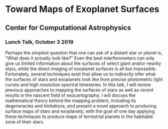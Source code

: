 # Toward Maps of Exoplanet Surfaces

## Center for Computational Astrophysics 

### Lunch Talk, October 3 2019

Perhaps the simplest question that one can ask of a distant star or planet is, "What does it actually look like?" Even the best interferometers can only give us limited information about the surfaces of select giant and/or nearby stars, while the direct imaging of exoplanet surfaces is all but impossible. Fortunately, several techniques exist that allow us to indirectly infer what the surfaces of stars and exoplanets look like from precise photometric light curves and high resolution spectral timeseries. In this talk, I will review previous approaches to mapping the surfaces of stars as well as recent results in the nascent field of exocartography. I will discuss the mathematical theory behind the mapping problem, including its degeneracies and limitations, and present a novel approach to producing surface maps of stars and exoplanets, with the goal of one day applying these techniques to produce maps of terrestrial planets in the habitable zone of their stars.